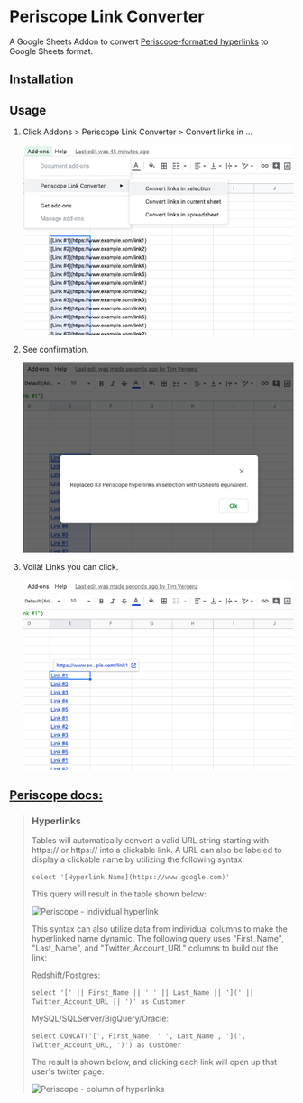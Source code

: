 # Periscope Link Converter

A Google Sheets Addon to convert [Periscope-formatted hyperlinks](#periscope-docs) to Google Sheets format.

## Installation
 

## Usage

1. Click Addons > Periscope Link Converter > Convert links in ...

   ![1](images/screenshot1.png)

2. See confirmation.

   ![2](images/screenshot2.png)

3. Voilà! Links you can click.

   ![3](images/screenshot3.png)

## [Periscope docs:](https://doc.periscopedata.com/article/tables#Hyperlinks)

> ### Hyperlinks
> Tables will automatically convert a valid URL string starting with https:// or https:// into a clickable link. A URL can also be labeled to display a clickable name by utilizing the following syntax:
>
> ```
> select '[Hyperlink Name](https://www.google.com)'
> ```
> 
> This query will result in the table shown below:
> 
> ![Periscope - individual hyperlink](https://web.archive.org/web/20191114213951im_/https://assets.website-files.com/58fe8f93dc9e750ca84ebb16/599f359c2a72ab0001f6fc8f_tables7.png)
> 
> This syntax can also utilize data from individual columns to make the hyperlinked name dynamic. The following query uses "First_Name", "Last_Name", and "Twitter_Account_URL" columns to build out the link:
> 
> Redshift/Postgres:
> 
> ```
> select '[' || First_Name || ' ' || Last_Name || '](' || Twitter_Account_URL || ')' as Customer
> ```
> 
> MySQL/SQLServer/BigQuery/Oracle:
> 
> ```
> select CONCAT('[', First_Name, ' ', Last_Name , '](', Twitter_Account_URL, ')') as Customer
> ```
> 
> The result is shown below, and clicking each link will open up that user's twitter page:
> 
> ![Periscope - column of hyperlinks](https://web.archive.org/web/20191114213951im_/https://assets.website-files.com/58fe8f93dc9e750ca84ebb16/599f35abec00ea00014fbc99_tables8.png)
